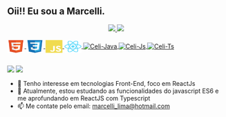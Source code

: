 ## Oii!! Eu sou a Marcelli.
<div align="center">
  <a href="https://github.com/marcelli-lima">
  <img height="160em" src="https://github-readme-stats.vercel.app/api?username=marcelli-lima&show_icons=true&theme=dracula&include_all_commits=true&count_private=true"/>
  <img height="160em" src="https://github-readme-stats.vercel.app/api/top-langs/?username=marcelli-lima&layout=compact&langs_count=7&theme=dracula"/>
</div>
<div style="display: inline_block"><br>
  <img align="center" alt="Celi-HTML" height="30" width="40" src="https://raw.githubusercontent.com/devicons/devicon/master/icons/html5/html5-original.svg">
  <img align="center" alt="Celi-CSS" height="30" width="40" src="https://raw.githubusercontent.com/devicons/devicon/master/icons/css3/css3-original.svg">
  <img align="center" alt="Celi-Js" height="30" width="40" src="https://raw.githubusercontent.com/devicons/devicon/master/icons/javascript/javascript-plain.svg">
  <img align="center" alt="Celi-React" height="30" width="40" src="https://raw.githubusercontent.com/devicons/devicon/master/icons/react/react-original.svg">
  <img align="center" alt="Celi-Java" height="30" width="40" src="https://cdn.jsdelivr.net/gh/devicons/devicon/icons/java/java-original.svg" />
  <img align="center" alt="Celi-Js" height="30" width="40" src="https://cdn.jsdelivr.net/gh/devicons/devicon/icons/jest/jest-plain.svg" />
  <img align="center" alt="Celi-Ts" height="30" width="40" src="https://cdn.jsdelivr.net/gh/devicons/devicon/icons/typescript/typescript-original.svg" />
          
          
 
</div>
  
  ##
 
<div> 
  <a href="https://www.linkedin.com/in/marcelli-lima/" target="_blank"><img src="https://img.shields.io/badge/-LinkedIn-%230077B5?style=for-the-badge&logo=linkedin&logoColor=white" target="_blank"></a> 
   <a href = "mailto:marcellicarolini1@gmail.com"><img src="https://img.shields.io/badge/-Gmail-%23333?style=for-the-badge&logo=gmail&logoColor=white" target="_blank"></a>
  
 <br>
</div>

- 👀 Tenho interesse em tecnologias Front-End, foco em ReactJs
- 🌱 Atualmente, estou estudando as funcionalidades do javascript ES6 e me aprofundando em ReactJS com Typescript
- 📫 Me contate pelo email: marcelli_lima@hotmail.com 
